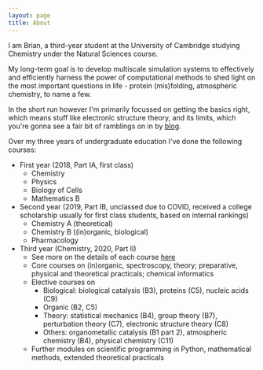 ```yaml
---
layout: page
title: About
---
```

I am Brian, a third-year student at the University of Cambridge studying Chemistry under the Natural Sciences course. 

My long-term goal is to develop multiscale simulation systems to effectively and efficiently harness the power of computational methods to shed light on the most important questions in life - protein (mis)folding, atmospheric chemistry, to name a few. 

In the short run however I'm primarily focussed on getting the basics right, which means stuff like electronic structure theory, and its limits, which you're gonna see a fair bit of ramblings on in by [blog](https://brianz98.github.io/blog/).

Over my three years of undergraduate education I've done the following courses:

- First year (2018, Part IA, first class)
	- Chemistry
	- Physics
	- Biology of Cells
	- Mathematics B
- Second year (2019, Part IB, unclassed due to COVID, received a college scholarship usually for first class students, based on internal rankings)
	- Chemistry A (theoretical)
	- Chemistry B ((in)organic, biological)
	- Pharmacology
- Third year (Chemistry, 2020, Part II)
	- See more on the details of each course [here](https://www.ch.cam.ac.uk/teaching/course-guides)
	- Core courses on (in)organic, spectroscopy, theory; preparative, physical and theoretical practicals; chemical informatics
	- Elective courses on 
		- Biological: biological catalysis (B3), proteins (C5), nucleic acids (C9)
		- Organic (B2, C5)
		- Theory: statistical mechanics (B4), group theory (B7), perturbation theory (C7), electronic structure theory (C8)
		- Others: organometallic catalysis (B1 part 2), atmospheric chemistry (B4), physical chemistry (C11)
	- Further modules on scientific programming in Python, mathematical methods, extended theoretical practicals